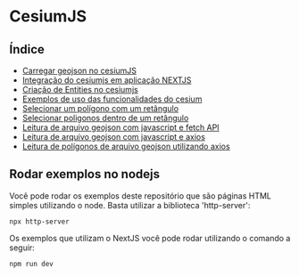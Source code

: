 # CesiumJS

## Índice

- [Carregar geojson no cesiumJS](https://github.com/Dirack/Estudos/tree/master/cesiumjs/hello_world#carregar-geojson-no-cesiumjs)
- [Integração do cesiumjs em aplicação NEXTJS](https://github.com/Dirack/Estudos/tree/master/cesiumjs/meuteste#integra%C3%A7%C3%A3o-do-cesiumjs-em-aplica%C3%A7%C3%A3o-nextjs)
- [Criação de Entities no cesiumjs](https://github.com/Dirack/Estudos/tree/master/cesiumjs/entities#entities)
- [Exemplos de uso das funcionalidades do cesium](https://github.com/Dirack/Estudos/tree/master/cesiumjs/examples#exemplos-de-uso-das-funcionalidades-do-cesium)
- [Selecionar um polígono com um retângulo](https://github.com/Dirack/Estudos/tree/master/cesiumjs/draw_rectangle#selecionar-um-pol%C3%ADgono-com-um-ret%C3%A2ngulo)
- [Selecionar poligonos dentro de um retângulo](https://github.com/Dirack/Estudos/tree/master/cesiumjs/draw_rectangle_several#selecionar-poligonos-dentro-de-um-ret%C3%A2ngulo)
- [Leitura de arquivo geojson com javascript e fetch API](https://github.com/Dirack/Estudos/tree/master/cesiumjs/read_geojson_js#leitura-de-arquivo-geojson-com-javascript-e-fetch-api)
- [Leitura de arquivo geojson com javascript e axios](https://github.com/Dirack/Estudos/tree/master/cesiumjs/read_geojson_axios#leitura-de-arquivo-geojson-com-javascript-e-axios)
- [Leitura de polígonos de arquivo geojson utilizando axios](https://github.com/Dirack/Estudos/tree/master/cesiumjs/read_polygons_array#leitura-de-pol%C3%ADgonos-de-arquivo-geojson-utilizando-axios)
  
## Rodar exemplos no nodejs

Você pode rodar os exemplos deste repositório que são páginas HTML simples utilizando o node. Basta utilizar a biblioteca 'http-server':

```
npx http-server
```

Os exemplos que utilizam o NextJS você pode rodar utilizando o comando a seguir:

```
npm run dev
```
